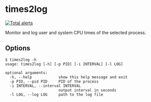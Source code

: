 
# times2log

[![Total alerts](https://img.shields.io/lgtm/alerts/g/hakavlad/times2log.svg?logo=lgtm&logoWidth=18)](https://lgtm.com/projects/g/hakavlad/times2log/alerts/)

Monitor and log user and system CPU times of the selected process.

## Options

```
$ times2log -h
usage: times2log [-h] [-p PID] [-i INTERVAL] [-l LOG]

optional arguments:
  -h, --help            show this help message and exit
  -p PID, --pid PID     PID of the process
  -i INTERVAL, --interval INTERVAL
                        output interval in seconds
  -l LOG, --log LOG     path to the log file
```


